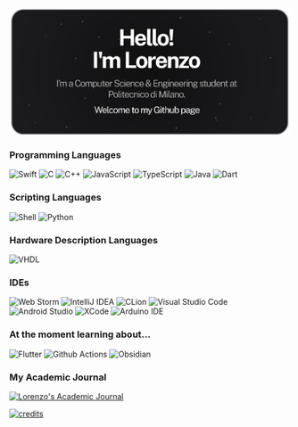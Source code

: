 <p align="center">
  <img width="650" src="https://raw.githubusercontent.com/Vaccarini-Lorenzo/Vaccarini-Lorenzo/master/material/IntroImage.png">
</p>

### Programming Languages

![Swift](https://img.shields.io/badge/Swift-black?logo=swift&logoColor=F05138&style=for-the-badge)
![C](https://img.shields.io/badge/C-A8B9CC?logo=C&logoColor=white&style=for-the-badge)
![C++](https://img.shields.io/badge/C++-00599C?logo=Cplusplus&logoColor=white&style=for-the-badge)
![JavaScript](https://img.shields.io/badge/JS-F7DF1E?logo=JavaScript&logoColor=black&style=for-the-badge)
![TypeScript](https://img.shields.io/badge/TS-3178C6?logo=TypeScript&logoColor=white&style=for-the-badge)
![Java](https://img.shields.io/badge/Java-purple?logo=OpenJDK&logoColor=white&style=for-the-badge)
![Dart](https://img.shields.io/badge/Dart-0175C2?logo=Dart&logoColor=white&style=for-the-badge)


### Scripting Languages

![Shell](https://img.shields.io/badge/Shell-gray?logo=GNU%20Bash&logoColor=white&style=for-the-badge)
![Python](https://img.shields.io/badge/python-3776AB?logo=python&logoColor=ffdd65&style=for-the-badge&logoWidth=)

### Hardware Description Languages

![VHDL](https://img.shields.io/badge/VHDL-8838ff?logo=V&logoColor=white&style=for-the-badge)

### IDEs

![Web Storm](https://img.shields.io/badge/WebStorm-000000.svg?style=for-the-badge&logo=webstorm&logoColor=white)
![IntelliJ IDEA](https://img.shields.io/badge/IntelliJIDEA-ff0047.svg?style=for-the-badge&logo=intellij-idea&logoColor=white)
![CLion](https://img.shields.io/badge/CLion-ffffff.svg?style=for-the-badge&logo=clion&logoColor=black)
![Visual Studio Code](https://img.shields.io/badge/Visual%20Studio%20Code-007ACC.svg?style=for-the-badge&logo=visual-studio-code&logoColor=white)
![Android Studio](https://img.shields.io/badge/Android%20Studio-3DDC84.svg?style=for-the-badge&logo=AndroidStudio&logoColor=white)
![XCode](https://img.shields.io/badge/XCode-147EFB.svg?style=for-the-badge&logo=xcode&logoColor=white)
![Arduino IDE](https://img.shields.io/badge/Arduino%20IDE-00979D.svg?style=for-the-badge&logo=arduino&logoColor=white)


### At the moment learning about...

![Flutter](https://img.shields.io/badge/Flutter-02569B.svg?style=for-the-badge&logo=flutter&logoColor=white)
![Github Actions](https://img.shields.io/badge/GitHub%20Actions-2088FF.svg?style=for-the-badge&logo=github%20actions&logoColor=white)
![Obsidian](https://img.shields.io/badge/Obsidian-7C3AED.svg?style=for-the-badge&logo=obsidian&logoColor=white)


### My Academic Journal
[![Lorenzo's Academic Journal](http://img.shields.io/badge/Academic%20Journal-orange?labelColor=orange&style=for-the-badge)](https://github.com/Vaccarini-Lorenzo/Academic-Journal)

[![credits](http://img.shields.io/badge/Academic%20Journal-Builder-purple?labelColor=orange&style=for-the-badge)](https://github.com/Vaccarini-Lorenzo/Academic-Journal-Builder)
